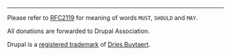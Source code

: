 ---
Please refer to [RFC2119](https://www.ietf.org/rfc/rfc2119.txt) for meaning of words `MUST`, `SHOULD` and `MAY`.

All donations are forwarded to Drupal Association.

Drupal is a [registered trademark](http://drupal.com/trademark) of [Dries Buytaert](http://buytaert.net/).
